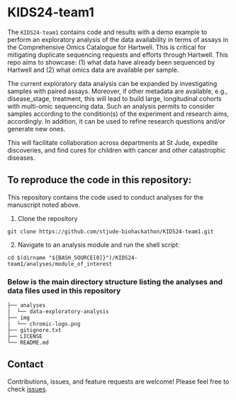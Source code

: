 # KIDS24-team1

The `KIDS24-team1` contains code and results with a demo example to perform an exploratory analysis of the data availability in terms of assays in the Comprehensive Omics Catalogue for Hartwell. This is critical for mitigating duplicate sequencing requests and efforts through Hartwell. This repo aims to showcase:
(1) what data have already been sequenced by Hartwell and 
(2) what omics data are available per sample.

The current exploratory data analysis can be expanded by investigating samples with paired assays.
Moreover, if other metadata are available, e.g., disease_stage, treatment, this will lead to build large, longitudinal cohorts with multi-omic sequencing data. Such an analysis permits to consider samples according to the condition(s) of the experiment and research aims, accordingly. In addition, it can be used to refine research questions and/or generate new ones.

This will facilitate collaboration across departments at St Jude, expedite discoveries, and find cures for children with cancer and other catastrophic diseases.


## To reproduce the code in this repository:
This repository contains the code used to conduct analyses for the manuscript noted above.

1. Clone the repository
```
git clone https://github.com/stjude-biohackathon/KIDS24-team1.git
```

2. Navigate to an analysis module and run the shell script:
```
cd $(dirname "${BASH_SOURCE[0]}")/KIDS24-team1/analyses/module_of_interest
```

### Below is the main directory structure listing the analyses and data files used in this repository

```
├── analyses
|  └── data-exploratory-analysis
├── img
|  └── chromic-logo.png
├── gitignore.txt
├── LICENSE
└── README.md
```

## Contact

Contributions, issues, and feature requests are welcome! Please feel free to check [issues](https://github.com/stjude-biohackathon/KIDS24-team1/issues).

